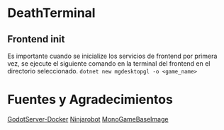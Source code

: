 # DeathTerminal
 
## Frontend init
Es importante cuando se inicialize los servicios de frontend por primera vez, se ejecute el siguiente comando en la terminal del frontend en el directorio seleccionado.
 `dotnet new mgdesktopgl -o <game_name>`
 # Fuentes y Agradecimientos

[GodotServer-Docker](https://github.com/GodotNuts/GodotServer-Docker)
[Ninjarobot](https://github.com/ninjarobot/mono-in-docker)
[MonoGameBaseImage](https://github.com/mikescandy/MonoGameBaseImage/blob/main/Dockerfile)

